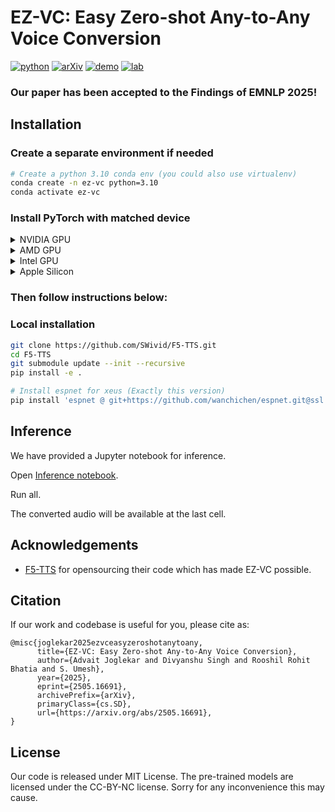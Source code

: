 # EZ-VC: Easy Zero-shot Any-to-Any Voice Conversion

[![python](https://img.shields.io/badge/Python-3.10-brightgreen)](https://github.com/EZ-VC/EZ-VC)
[![arXiv](https://img.shields.io/badge/arXiv-2505.16691-b31b1b.svg?logo=arXiv)](https://arxiv.org/abs/2505.16691)
[![demo](https://img.shields.io/badge/GitHub-Demo%20page-orange.svg)](https://ez-vc.github.io/)
[![lab](https://img.shields.io/badge/SPRING-Lab-grey?labelColor=lightgrey)](https://asr.iitm.ac.in/)
<!-- <img src="https://github.com/user-attachments/assets/12d7749c-071a-427c-81bf-b87b91def670" alt="Watermark" style="width: 40px; height: auto"> -->


### Our paper has been accepted to the Findings of EMNLP 2025!

## Installation

### Create a separate environment if needed

```bash
# Create a python 3.10 conda env (you could also use virtualenv)
conda create -n ez-vc python=3.10
conda activate ez-vc
```

### Install PyTorch with matched device

<details>
<summary>NVIDIA GPU</summary>

> ```bash
> # Install pytorch with your CUDA version, e.g.
> pip install torch==2.4.0+cu124 torchaudio==2.4.0+cu124 --extra-index-url https://download.pytorch.org/whl/cu124
> ```

</details>

<details>
<summary>AMD GPU</summary>

> ```bash
> # Install pytorch with your ROCm version (Linux only), e.g.
> pip install torch==2.5.1+rocm6.2 torchaudio==2.5.1+rocm6.2 --extra-index-url https://download.pytorch.org/whl/rocm6.2
> ```

</details>

<details>
<summary>Intel GPU</summary>

> ```bash
> # Install pytorch with your XPU version, e.g.
> # Intel® Deep Learning Essentials or Intel® oneAPI Base Toolkit must be installed
> pip install torch torchaudio --index-url https://download.pytorch.org/whl/test/xpu
> 
> # Intel GPU support is also available through IPEX (Intel® Extension for PyTorch)
> # IPEX does not require the Intel® Deep Learning Essentials or Intel® oneAPI Base Toolkit
> # See: https://pytorch-extension.intel.com/installation?request=platform
> ```

</details>

<details>
<summary>Apple Silicon</summary>

> ```bash
> # Install the stable pytorch, e.g.
> pip install torch torchaudio
> ```

</details>

### Then follow instructions below:


### Local installation

```bash
git clone https://github.com/SWivid/F5-TTS.git
cd F5-TTS
git submodule update --init --recursive
pip install -e .

# Install espnet for xeus (Exactly this version)
pip install 'espnet @ git+https://github.com/wanchichen/espnet.git@ssl'
```

## Inference

We have provided a Jupyter notebook for inference.

Open [Inference notebook](src/f5_tts/infer/infer.ipynb).

Run all. 

The converted audio will be available at the last cell.


## Acknowledgements

- [F5-TTS](https://arxiv.org/abs/2406.18009) for opensourcing their code which has made EZ-VC possible.

## Citation
If our work and codebase is useful for you, please cite as:
```
@misc{joglekar2025ezvceasyzeroshotanytoany,
      title={EZ-VC: Easy Zero-shot Any-to-Any Voice Conversion}, 
      author={Advait Joglekar and Divyanshu Singh and Rooshil Rohit Bhatia and S. Umesh},
      year={2025},
      eprint={2505.16691},
      archivePrefix={arXiv},
      primaryClass={cs.SD},
      url={https://arxiv.org/abs/2505.16691}, 
}
```
## License

Our code is released under MIT License. The pre-trained models are licensed under the CC-BY-NC license. Sorry for any inconvenience this may cause.
